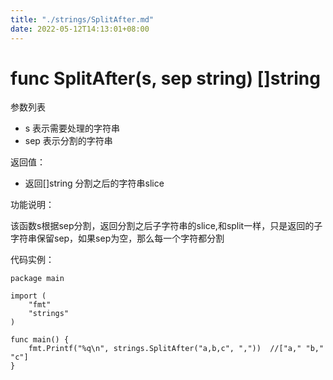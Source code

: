 ```yaml
---
title: "./strings/SplitAfter.md"
date: 2022-05-12T14:13:01+08:00
---
```

# func SplitAfter(s, sep string) []string

参数列表

- s 表示需要处理的字符串
- sep 表示分割的字符串

返回值：

- 返回[]string 分割之后的字符串slice

功能说明：

该函数s根据sep分割，返回分割之后子字符串的slice,和split一样，只是返回的子字符串保留sep，如果sep为空，那么每一个字符都分割

代码实例：

	package main
	
	import (
		"fmt"
		"strings"
	)
	
	func main() {
		fmt.Printf("%q\n", strings.SplitAfter("a,b,c", ","))  //["a," "b," "c"]
	}

